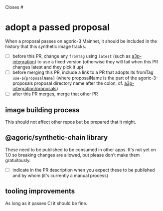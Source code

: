 <!--
Thank you for submitting a pull request!

Please delete the sections below that aren pertinent to your PR
and then fulfill the remaining checklist items before merging.
-->

Closes #

# adopt a passed proposal

When a proposal passes on agoric-3 Mainnet, it should be included in the history that this synthetic image tracks.

- [ ] before this PR, change any `fromTag` using `latest` (such as [a3p-integration](https://github.com/Agoric/agoric-sdk/blob/master/a3p-integration/package.json)) to use a fixed version (otherwise they will fail when this PR changes latest and they pick it up)
- [ ] before merging this PR, include a link to a PR that adopts its fromTag `use-${proposalName}` (where proposalName is the part of the agoric-3-proposals proposal directory name after the colon, cf. [a3p-integration/proposals](https://github.com/Agoric/agoric-sdk/tree/master/a3p-integration/proposals#how-to-revise-this-directory-after))
- [ ] after this PR merges, merge that other PR

## image building process

This should not affect other repos but be prepared that it might.

## @agoric/synthetic-chain library

These need to be published to be consumed in other apps. It's not yet on 1.0 so breaking changes are allowed, but please don't make them gratuitously.

- [ ] indicate in the PR description when you expect these to be published and by whom (it's currently a manual process)

## tooling improvements

As long as it passes CI it should be fine.
